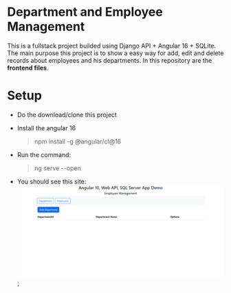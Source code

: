 # Department and Employee Management

This is a fullstack project builded using Django API + Angular 16 + SQLite. The main purpose this project is to show a easy way for add, edit and delete records about employees and his departments. In this repository are the **frontend files**.


# Setup

* Do the download/clone this project
* Install the angular 16
	>npm install -g @angular/cl@16
* Run the command:
	
	> ng serve --open
* You should see this site:
![site image](src/assets/site.PNG);
